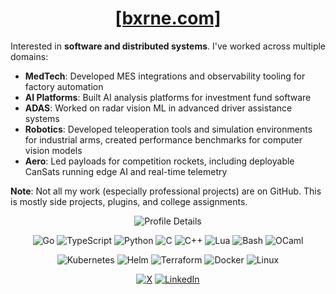 <center><h1><a target="_blank" href="https://bxrne.com">[bxrne.com]</a></h1></center>

Interested in **software and distributed systems**. I've worked across multiple domains:

- **MedTech**: Developed MES integrations and observability tooling for factory automation
- **AI Platforms**: Built AI analysis platforms for investment fund software
- **ADAS**: Worked on radar vision ML in advanced driver assistance systems
- **Robotics**: Developed teleoperation tools and simulation environments for industrial arms, created performance benchmarks for computer vision models
- **Aero**: Led payloads for competition rockets, including deployable CanSats running edge AI and real-time telemetry

**Note**: Not all my work (especially professional projects) are on GitHub. This is mostly side projects, plugins, and college assignments.


<p align="center">
  <img src="http://github-profile-summary-cards.vercel.app/api/cards/profile-details?username=bxrne&theme=gruvbox" alt="Profile Details" />

</p>

<div align="center">
  
![Go](https://img.shields.io/badge/Go-00ADD8?style=for-the-badge&logo=go&logoColor=white)
![TypeScript](https://img.shields.io/badge/TypeScript-3178C6?style=for-the-badge&logo=typescript&logoColor=white)
![Python](https://img.shields.io/badge/Python-3776AB?style=for-the-badge&logo=python&logoColor=white)
![C](https://img.shields.io/badge/C-A8B9CC?style=for-the-badge&logo=c&logoColor=black)
![C++](https://img.shields.io/badge/C++-00599C?style=for-the-badge&logo=cplusplus&logoColor=white)
![Lua](https://img.shields.io/badge/Lua-2C2D72?style=for-the-badge&logo=lua&logoColor=white)
![Bash](https://img.shields.io/badge/Bash-4EAA25?style=for-the-badge&logo=gnubash&logoColor=white)
![OCaml](https://img.shields.io/badge/OCaml-EC6813?style=for-the-badge&logo=ocaml&logoColor=white)

  ![Kubernetes](https://img.shields.io/badge/Kubernetes-326CE5?style=for-the-badge&logo=kubernetes&logoColor=white)
![Helm](https://img.shields.io/badge/Helm-0F1689?style=for-the-badge&logo=helm&logoColor=white)
![Terraform](https://img.shields.io/badge/Terraform-7B42BC?style=for-the-badge&logo=terraform&logoColor=white)
![Docker](https://img.shields.io/badge/Docker-2496ED?style=for-the-badge&logo=docker&logoColor=white)
![Linux](https://img.shields.io/badge/Linux-FCC624?style=for-the-badge&logo=linux&logoColor=black)

</div>








  <div align="center">
    
[![X](https://img.shields.io/badge/X-1DA1F2?style=for-the-badge&logo=x&logoColor=white)](https://x.com/bxrne)
[![LinkedIn](https://img.shields.io/badge/LinkedIn-0A66C2?style=for-the-badge&logo=linkedin&logoColor=white)](https://linkedin.com/in/bxrne)


  </div>
</div>
